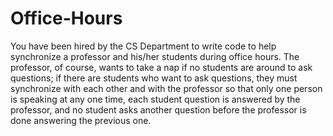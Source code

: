 # Office-Hours
You have been hired by the CS Department to write code to help synchronize a professor and his/her students during office hours. The professor, of course, wants to take a nap if no students are around to ask questions; if there are students who want to ask questions, they must synchronize with each other and with the professor so that  only one person is speaking at any one time,  each student question is answered by the professor, and  no student asks another question before the professor is done answering the previous one. 
